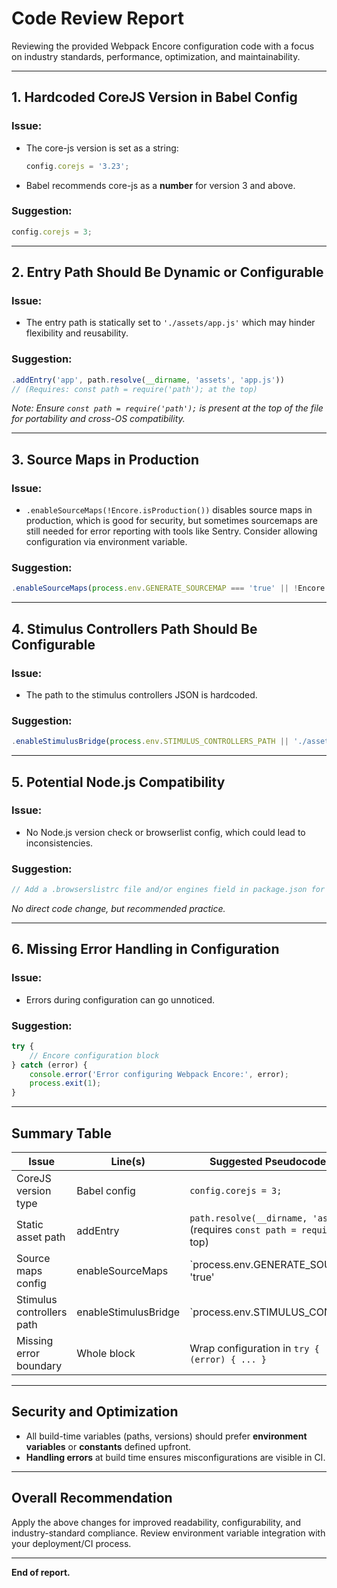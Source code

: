 # Code Review Report

Reviewing the provided Webpack Encore configuration code with a focus on industry standards, performance, optimization, and maintainability.

---

## 1. **Hardcoded CoreJS Version in Babel Config**

### Issue:
- The core-js version is set as a string:  
  ```js
  config.corejs = '3.23';
  ```
- Babel recommends core-js as a **number** for version 3 and above.

### Suggestion:

```js
config.corejs = 3;
```

---

## 2. **Entry Path Should Be Dynamic or Configurable**

### Issue:
- The entry path is statically set to `'./assets/app.js'` which may hinder flexibility and reusability.

### Suggestion:

```js
.addEntry('app', path.resolve(__dirname, 'assets', 'app.js'))
// (Requires: const path = require('path'); at the top)
```
_Note: Ensure `const path = require('path');` is present at the top of the file for portability and cross-OS compatibility._

---

## 3. **Source Maps in Production**

### Issue:
- `.enableSourceMaps(!Encore.isProduction())` disables source maps in production, which is good for security, but sometimes sourcemaps are still needed for error reporting with tools like Sentry. Consider allowing configuration via environment variable.

### Suggestion:

```js
.enableSourceMaps(process.env.GENERATE_SOURCEMAP === 'true' || !Encore.isProduction())
```

---

## 4. **Stimulus Controllers Path Should Be Configurable**

### Issue:
- The path to the stimulus controllers JSON is hardcoded.

### Suggestion:

```js
.enableStimulusBridge(process.env.STIMULUS_CONTROLLERS_PATH || './assets/controllers.json')
```

---

## 5. **Potential Node.js Compatibility**

### Issue:
- No Node.js version check or browserlist config, which could lead to inconsistencies.

### Suggestion:

```js
// Add a .browserslistrc file and/or engines field in package.json for better cross-team/project standardization
```
_No direct code change, but recommended practice._

---

## 6. **Missing Error Handling in Configuration**

### Issue:
- Errors during configuration can go unnoticed.

### Suggestion:

```js
try {
    // Encore configuration block
} catch (error) {
    console.error('Error configuring Webpack Encore:', error);
    process.exit(1);
}
```

---

## **Summary Table**

| Issue                              | Line(s)         | Suggested Pseudocode Replacement                                                                       |
|-------------------------------------|-----------------|--------------------------------------------------------------------------------------------------------|
| CoreJS version type                 | Babel config    | `config.corejs = 3;`                                                                                   |
| Static asset path                   | addEntry        | `path.resolve(__dirname, 'assets', 'app.js')` (requires `const path = require('path');` at the top)    |
| Source maps config                  | enableSourceMaps| `process.env.GENERATE_SOURCEMAP === 'true' || !Encore.isProduction()`                                  |
| Stimulus controllers path           | enableStimulusBridge | `process.env.STIMULUS_CONTROLLERS_PATH || './assets/controllers.json'`                            |
| Missing error boundary              | Whole block     | Wrap configuration in `try { ... } catch (error) { ... }`                                               |

---

## **Security and Optimization**

- All build-time variables (paths, versions) should prefer **environment variables** or **constants** defined upfront.
- **Handling errors** at build time ensures misconfigurations are visible in CI.

---

## **Overall Recommendation**

Apply the above changes for improved readability, configurability, and industry-standard compliance. Review environment variable integration with your deployment/CI process.

---

**End of report.**